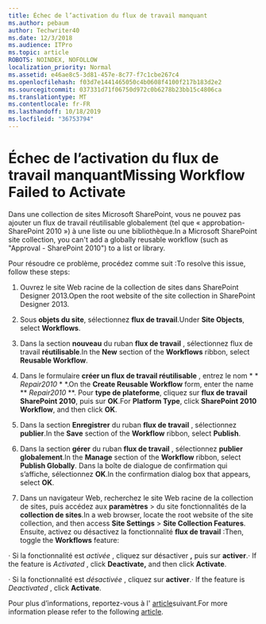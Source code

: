 ```yaml
---
title: Échec de l’activation du flux de travail manquant
ms.author: pebaum
author: Techwriter40
ms.date: 12/3/2018
ms.audience: ITPro
ms.topic: article
ROBOTS: NOINDEX, NOFOLLOW
localization_priority: Normal
ms.assetid: e46ae8c5-3d81-457e-8c77-f7c1cbe267c4
ms.openlocfilehash: f03d7e1441465050c4b0608f4100f217b183d2e2
ms.sourcegitcommit: 037331d71f06750d972c0b6278b23bb15c4806ca
ms.translationtype: MT
ms.contentlocale: fr-FR
ms.lasthandoff: 10/18/2019
ms.locfileid: "36753794"
---
```

# <a name="missing-workflow-failed-to-activate"></a><span data-ttu-id="e5aa9-102">Échec de l’activation du flux de travail manquant</span><span class="sxs-lookup"><span data-stu-id="e5aa9-102">Missing Workflow Failed to Activate</span></span>

<span data-ttu-id="e5aa9-103">Dans une collection de sites Microsoft SharePoint, vous ne pouvez pas ajouter un flux de travail réutilisable globalement (tel que « approbation-SharePoint 2010 ») à une liste ou une bibliothèque.</span><span class="sxs-lookup"><span data-stu-id="e5aa9-103">In a Microsoft SharePoint site collection, you can't add a globally reusable workflow (such as "Approval - SharePoint 2010") to a list or library.</span></span>
  
<span data-ttu-id="e5aa9-104">Pour résoudre ce problème, procédez comme suit :</span><span class="sxs-lookup"><span data-stu-id="e5aa9-104">To resolve this issue, follow these steps:</span></span> 
  
1. <span data-ttu-id="e5aa9-105">Ouvrez le site Web racine de la collection de sites dans SharePoint Designer 2013.</span><span class="sxs-lookup"><span data-stu-id="e5aa9-105">Open the root website of the site collection in SharePoint Designer 2013.</span></span>
  
2. <span data-ttu-id="e5aa9-106">Sous **objets du site**, sélectionnez **flux de travail**.</span><span class="sxs-lookup"><span data-stu-id="e5aa9-106">Under **Site Objects**, select **Workflows**.</span></span> 
  
3. <span data-ttu-id="e5aa9-107">Dans la section **nouveau** du ruban **flux de travail** , sélectionnez flux de travail **réutilisable**.</span><span class="sxs-lookup"><span data-stu-id="e5aa9-107">In the **New** section of the **Workflows** ribbon, select **Reusable Workflow**.</span></span> 
  
4. <span data-ttu-id="e5aa9-108">Dans le formulaire **créer un flux de travail réutilisable** , entrez le nom \* \* *Repair2010* \* \*.</span><span class="sxs-lookup"><span data-stu-id="e5aa9-108">On the **Create Reusable Workflow** form, enter the name \*\* *Repair2010* \*\*.</span></span> <span data-ttu-id="e5aa9-109">Pour **type de plateforme**, cliquez sur **flux de travail SharePoint 2010**, puis sur **OK**.</span><span class="sxs-lookup"><span data-stu-id="e5aa9-109">For **Platform Type**, click **SharePoint 2010 Workflow**, and then click **OK**.</span></span> 
  
1. <span data-ttu-id="e5aa9-110">Dans la section **Enregistrer** du ruban **flux de travail** , sélectionnez **publier**.</span><span class="sxs-lookup"><span data-stu-id="e5aa9-110">In the **Save** section of the **Workflow** ribbon, select **Publish**.</span></span> 
  
2. <span data-ttu-id="e5aa9-111">Dans la section **gérer** du ruban **flux de travail** , sélectionnez **publier globalement**.</span><span class="sxs-lookup"><span data-stu-id="e5aa9-111">In the **Manage** section of the **Workflow** ribbon, select **Publish Globally**.</span></span> <span data-ttu-id="e5aa9-112">Dans la boîte de dialogue de confirmation qui s’affiche, sélectionnez **OK**.</span><span class="sxs-lookup"><span data-stu-id="e5aa9-112">In the confirmation dialog box that appears, select **OK**.</span></span> 
  
3. <span data-ttu-id="e5aa9-113">Dans un navigateur Web, recherchez le site Web racine de la collection de sites, puis accédez aux **paramètres** \> du site fonctionnalités de la **collection de sites**.</span><span class="sxs-lookup"><span data-stu-id="e5aa9-113">In a web browser, locate the root website of the site collection, and then access **Site Settings** \> **Site Collection Features**.</span></span> <span data-ttu-id="e5aa9-114">Ensuite, activez ou désactivez la fonctionnalité **flux de travail** :</span><span class="sxs-lookup"><span data-stu-id="e5aa9-114">Then, toggle the **Workflows** feature:</span></span> 
  
<span data-ttu-id="e5aa9-115">· Si la fonctionnalité est *activée* , cliquez sur désactiver **,** puis sur **activer**.</span><span class="sxs-lookup"><span data-stu-id="e5aa9-115">· If the feature is  *Activated*  , click **Deactivate,** and then click **Activate**.</span></span> 
  
<span data-ttu-id="e5aa9-116">· Si la fonctionnalité est *désactivée* , cliquez sur **activer**.</span><span class="sxs-lookup"><span data-stu-id="e5aa9-116">· If the feature is  *Deactivated*  , click **Activate**.</span></span> 
  
<span data-ttu-id="e5aa9-117">Pour plus d’informations, reportez-vous à l' [article](https://go.microsoft.com/fwlink/?linkid=2047770&amp;clcid=0x409)suivant.</span><span class="sxs-lookup"><span data-stu-id="e5aa9-117">For more information please refer to the following [article](https://go.microsoft.com/fwlink/?linkid=2047770&amp;clcid=0x409).</span></span>
  

